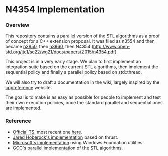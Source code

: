 # N4354 Implementation

### Overview

This repository contains a parallel version of the STL algorithms as a proof of concept for a C++ extension proposal. It was filed as n3554 and then became [n3850](http://isocpp.org/blog/2014/01/n3850), then [n3960](http://www.open-std.org/jtc1/sc22/wg21/docs/papers/2014/n3960.pdf), then N4354 (http://www.open-std.org/jtc1/sc22/wg21/docs/papers/2015/n4354.pdf).

This project is in a very early stage. We plan to first implement an integration suite based on the current STL algorithms, then implement the sequential policy and finally a parallel policy based on std::thread.

We will also try to draft a documentation in the wiki, largely inspired by the [cppreference](http://en.cppreference.com) website. 

The goal is to make is as easy as possible for people to implement and test their own execution policies, once the standard parallel and sequential ones are implemented.

### Reference

* [Official TS](http://isocpp.org/blog/2014/01/n3850), most recent one [here](http://www.open-std.org/jtc1/sc22/wg21/docs/papers/2014/n3960.pdf).
* [Jared Hoberock's implementation](https://github.com/n3554/n3554) based on thrust.
* [Microsoft's implementation](https://parallelstl.codeplex.com) using Windows Foundation utilities.
* [GCC's parallel implementation](http://gcc.gnu.org/onlinedocs/libstdc++/manual/parallel_mode.html) of the STL algorithms.


